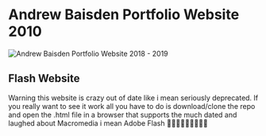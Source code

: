 # Andrew Baisden Portfolio Website 2010

![Andrew Baisden Portfolio Website 2018 - 2019](https://res.cloudinary.com/d74fh3kw/image/upload/v1582389726/portfolio_2010_yoyxdi.jpg 'Andrew Baisden Portfolio Website 2018 - 2019')

## Flash Website

Warning this website is crazy out of date like i mean seriously deprecated. If you really want to see it work all you have to do is download/clone the repo and open the .html file in a browser that supports the much dated and laughed about Macromedia i mean Adobe Flash 🤣🔥🔥🔥😱🙈😓💩🙃
